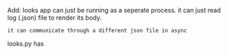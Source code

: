
Add:
    looks app can just be running as a seperate process.
    it can just read log (.json) file to render its body.
    
    it can communicate through a different json file in async
    

looks.py has 